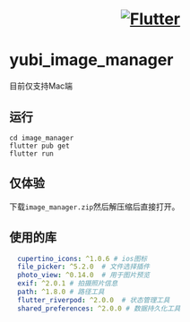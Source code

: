 <a href="https://flutter.dev/">
  <h1 align="center">
    <picture>
      <source media="(prefers-color-scheme: dark)" srcset="https://storage.googleapis.com/cms-storage-bucket/6e19fee6b47b36ca613f.png">
      <img alt="Flutter" src="https://storage.googleapis.com/cms-storage-bucket/c823e53b3a1a7b0d36a9.png">
    </picture>
  </h1>
</a>

# yubi_image_manager

目前仅支持Mac端

## 运行

```
cd image_manager
flutter pub get
flutter run
```

## 仅体验

下载`image_manager.zip`然后解压缩后直接打开。

## 使用的库

```yaml
  cupertino_icons: ^1.0.6 # ios图标
  file_picker: ^5.2.0  # 文件选择插件
  photo_view: ^0.14.0  # 用于图片预览
  exif: ^2.0.1 # 拍摄照片信息
  path: ^1.8.0 # 路径工具
  flutter_riverpod: ^2.0.0  # 状态管理工具
  shared_preferences: ^2.0.0 # 数据持久化工具
```